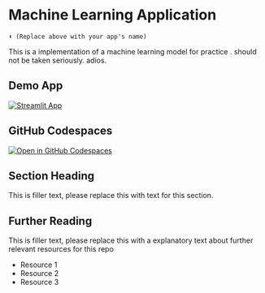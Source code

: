 # Machine Learning Application 
```
⬆️ (Replace above with your app's name)
```

This is a implementation of a machine learning model for practice . should not be taken seriously. adios.

## Demo App

[![Streamlit App](https://static.streamlit.io/badges/streamlit_badge_black_white.svg)](https://s-machine-learning.streamlit.app/)

## GitHub Codespaces

[![Open in GitHub Codespaces](https://github.com/codespaces/badge.svg)](https://codespaces.new/streamlit/app-starter-kit?quickstart=1)

## Section Heading

This is filler text, please replace this with text for this section.

## Further Reading

This is filler text, please replace this with a explanatory text about further relevant resources for this repo
- Resource 1
- Resource 2
- Resource 3
